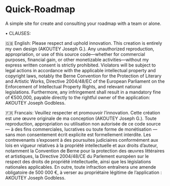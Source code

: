 # Quick-Roadmap
A simple site for create and consulting your roadmap with a team or alone.

• CLAUSES:

🇬🇧 English:
Please respect and uphold innovation. This creation is entirely my own design (AKOUTEY Joseph G.). Any unauthorized reproduction, appropriation, or use of this source code—whether for commercial purposes, financial gain, or other monetizable activities—without my express written consent is strictly prohibited.
Violators will be subject to legal actions in accordance with the applicable intellectual property and copyright laws, notably the Berne Convention for the Protection of Literary and Artistic Works, Directive 2004/48/EC of the European Parliament on the Enforcement of Intellectual Property Rights, and relevant national legislations.
Furthermore, any infringement shall result in a mandatory fine of €500,000, payable directly to the rightful owner of the application: AKOUTEY Joseph Godbless.

🇫🇷 Francais:
Veuillez respecter et promouvoir l’innovation. Cette création est une œuvre originale de ma conception (AKOUTEY Joseph G.). Toute reproduction, appropriation ou utilisation non autorisée de ce code source — à des fins commerciales, lucratives ou toute forme de monétisation — sans mon consentement écrit explicite est formellement interdite.
Les contrevenants s’exposent à des poursuites judiciaires conformément aux lois en vigueur relatives à la propriété intellectuelle et aux droits d’auteur, notamment la Convention de Berne pour la protection des œuvres littéraires et artistiques, la Directive 2004/48/CE du Parlement européen sur le respect des droits de propriété intellectuelle, ainsi que les législations nationales applicables.
En outre, toute infraction entraînera une amende obligatoire de 500 000 €, à verser au propriétaire légitime de l’application : AKOUTEY Joseph Godbless.
